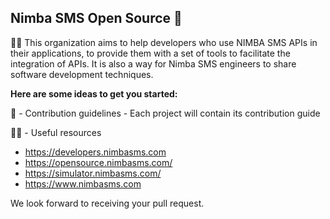 ## Nimba SMS Open Source 👋

🙋‍♀️ This organization aims to help developers who use NIMBA SMS APIs in their applications, to provide them with a set of tools to facilitate the integration of APIs. It is also a way for Nimba SMS engineers to share software development techniques.



**Here are some ideas to get you started:**


🧙 -  Contribution guidelines - Each project will contain its contribution guide

👩‍💻 - Useful resources
- https://developers.nimbasms.com 
- https://opensource.nimbasms.com/
- https://simulator.nimbasms.com/
- https://www.nimbasms.com

We look forward to receiving your pull request.
